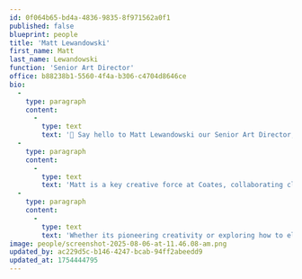 ```yaml
---
id: 0f064b65-bd4a-4836-9835-8f971562a0f1
published: false
blueprint: people
title: 'Matt Lewandowski'
first_name: Matt
last_name: Lewandowski
function: 'Senior Art Director'
office: b88238b1-5560-4f4a-b306-c4704d8646ce
bio:
  -
    type: paragraph
    content:
      -
        type: text
        text: '👋 Say hello to Matt Lewandowski our Senior Art Director, based in Canada! 👋'
  -
    type: paragraph
    content:
      -
        type: text
        text: 'Matt is a key creative force at Coates, collaborating closely with designers, animators, and developers to bring ideas to life for our clients.'
  -
    type: paragraph
    content:
      -
        type: text
        text: 'Whether its pioneering creativity or exploring how to elevate brand impact through design, Matt brings energy, vision and a collaborative spirit to everything he does.'
image: people/screenshot-2025-08-06-at-11.46.08-am.png
updated_by: ac229d5c-b146-4247-bcab-94ff2abeedd9
updated_at: 1754444795
---
```

